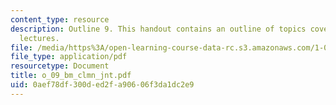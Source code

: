 ```yaml
---
content_type: resource
description: Outline 9. This handout contains an outline of topics covered in course
  lectures.
file: /media/https%3A/open-learning-course-data-rc.s3.amazonaws.com/1-054-mechanics-and-design-of-concrete-structures-spring-2004/0aef78df300ded2fa90606f3da1dc2e9_o_09_bm_clmn_jnt.pdf
file_type: application/pdf
resourcetype: Document
title: o_09_bm_clmn_jnt.pdf
uid: 0aef78df-300d-ed2f-a906-06f3da1dc2e9
---
```

